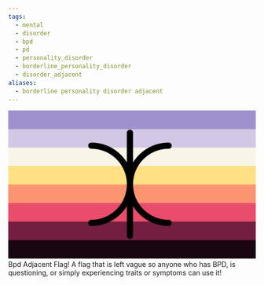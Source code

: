 ```yaml
---
tags:
  - mental
  - disorder
  - bpd
  - pd
  - personality_disorder
  - borderline_personality_disorder
  - disorder_adjacent
aliases:
  - borderline personality disorder adjacent
---
```

![bpd adjacent.png](../images/bpd%20adjacent.png)  
Bpd Adjacent Flag! A flag that is left vague so anyone who has BPD, is questioning, or simply experiencing traits or symptoms can use it!